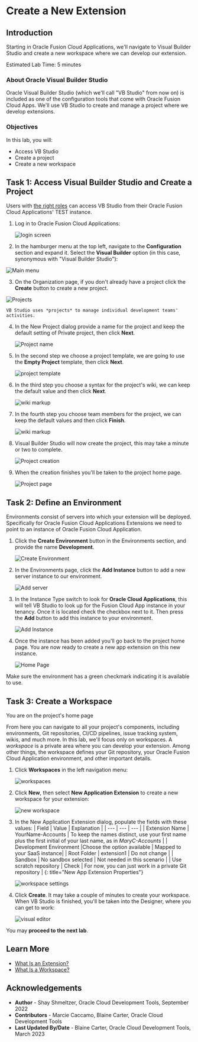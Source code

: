 # Create a New Extension

## Introduction

Starting in Oracle Fusion Cloud Applications, we'll navigate to Visual Builder Studio and create a new workspace where we can develop our extension.

Estimated Lab Time: 5 minutes

### About Oracle Visual Builder Studio
Oracle Visual Builder Studio (which we'll call "VB Studio" from now on) is included as one of the configuration tools that come with Oracle Fusion Cloud Apps. We'll use VB Studio to create and manage a project where we develop extensions.

### Objectives

In this lab, you will:
* Access VB Studio
* Create a project
* Create a new workspace


## Task 1: Access Visual Builder Studio and Create a Project

Users with [the right roles](https://docs.oracle.com/en/cloud/paas/visual-builder/visualbuilder-administration/configure-oracle-cloud-applications-custom-roles.html) can access VB Studio from their Oracle Fusion Cloud Applications' TEST instance.

1. Log in to Oracle Fusion Cloud Applications:

	![login screen](images/login.png)

2. In the hamburger menu at the top left, navigate to the **Configuration** section and expand it. Select the **Visual Builder** option (in this case, synonymous with "Visual Builder Studio"):

  ![Main menu](images/menu.png)

3. On the Organization page, if you don't already have a project click the **Create** button to create a new project.

  ![Projects](images/projects.png)

	VB Studio uses *projects* to manage individual development teams' activities.

4. In the New Project dialog provide a name for the project and keep the default setting of Private project, then click **Next**.

	![Project name](images/projectpage1.png)

5. In the second step we choose a project template, we are going to use the **Empty Project** template, then click **Next**.

	![project template](images/projecttemplate.png)

6. In the third step you choose a syntax for the project's wiki, we can keep the default value and then click **Next**.

	![wiki markup](images/wikimarkup.png)

7. In the fourth step you choose team members for the project, we can keep the default values and then click **Finish**.

	![wiki markup](images/projectteam.png)

8. Visual Builder Studio will now create the project, this may take a minute or two to complete.

	![Project creation](images/projectcreation.png)

9. When the creation finishes you'll be taken to the project home page.

	![Project page](images/emptyproject.png)

## Task 2: Define an Environment

Environments consist of servers into which your extension will be deployed. Specifically for Oracle Fusion Cloud Applications Extensions we need to point to an instance of Oracle Fusion Cloud Application.

1. Click the **Create Environment** button in the Environments section, and provide the name **Development**.

	![Create Environment](images/createenvironment.png)

2. In the Environments page, click the **Add Instance** button to add a new server instance to our environment.

	![Add server](images/addserver.png)

3. In the Instance Type switch to look for **Oracle Cloud Applications**, this will tell VB Studio to look up for the Fusion Cloud App instance in your tenancy. Once it is located check the checkbox next to it. Then press the **Add** button to add this instance to your environment.

	![Add Instance](images/addinstance.png)

4. Once the instance has been added you'll go back to the project home page. You are now ready to create a new app extension on this new instance.

	![Home Page](images/homepage.png)

Make sure the environment has a green checkmark indicating it is available to use.

## Task 3: Create a Workspace
You are on the project's home page

From here you can navigate to all your project's components, including environments, Git repositories, CI/CD pipelines, issue tracking system, wikis, and much more. In this lab, we'll focus only on workspaces. A *workspace* is a private area where you can develop your extension. Among other things, the workspace defines your Git repository, your Oracle Fusion Cloud Application environment, and other important details.

1. Click **Workspaces** in the left navigation menu:

	![workspaces](images/workspace.png)

2. Click **New**, then select **New Application Extension** to create a new workspace for your extension:

	![new workspace](images/newworkspace.png)

3. In the New Application Extension dialog, populate the fields with these values:
| Field | Value | Explanation |
| --- | --- | --- |
| Extension Name | YourName-Accounts | To keep the names distinct, use your first name plus the first initial of your last name, as in *MaryC-Accounts* |
| Development Environment |Choose the option available | Mapped to your SaaS instance|
| Root Folder | extension1 | Do not change |
| Sandbox | No sandbox selected | Not needed in this scenario |
| Use scratch repository | Check | For now, you can just work in a private Git repository |
{: title="New App Extension Properties"}

	![workspace settings](images/workspacesettings.png)

4. Click **Create**.  It may take a couple of minutes to create your workspace.  When VB Studio is finished, you'll be taken into the Designer, where you can get to work:

	![visual editor](images/results.png)


You may **proceed to the next lab**.

## Learn More

* [What Is an Extension?](https://docs.oracle.com/en/cloud/paas/visual-builder/visualbuilder-building-appui/basics.html#GUID-A729A4FB-CD2E-48C8-BDE3-577DEE835332)
* [What Is a Workspace?](https://docs.oracle.com/en/cloud/paas/visual-builder/visualbuilder-building-appui/basics.html#GUID-8E1EF322-51B5-4411-BAAA-F2AB3796C8FB)

## Acknowledgements
* **Author** - Shay Shmeltzer, Oracle Cloud Development Tools, September 2022
* **Contributors** -  Marcie Caccamo, Blaine Carter, Oracle Cloud Development Tools
* **Last Updated By/Date** - Blaine Carter, Oracle Cloud Development Tools, March 2023
